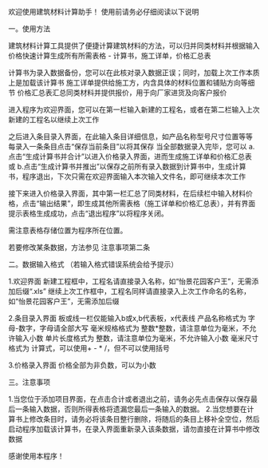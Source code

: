 欢迎使用建筑材料计算助手！
使用前请务必仔细阅读以下说明

一。使用方法


建筑材料计算工具提供了便捷计算建筑材料的方法，可以归并同类材料并根据输入价格快速计算生成所有所需表格 - 计算书，施工详单，价格汇总表

计算书为录入数据备份，您可以在此核对录入数据正误；同时，加载上次工作本质上是加载该计算书
施工详单提供给施工方，内含具体的材料位置和铺贴方向等细节
价格汇总表汇总同类材料并提供报价，用于向厂家进货及向客户报价

进入程序为欢迎界面，您可以在第一栏输入新建的工程名，或者在第二栏输入上次新建的工程名以继续上次工作

之后进入条目录入界面，在此输入条目详细信息，如产品名称型号尺寸位置等等
每录入一条条目点击“保存当前条目”以将其保存
当全部数据录入完毕，您可以
a.点击“生成计算书并合计”以进入价格录入界面，进而生成施工详单和价格汇总表
或
b.点击“生成计算书并推出”以保存之前所有录入数据到计算书中，生成计算书，程序退出，下次只需在欢迎界面输入本次输入文件名，即可继续本次工作

接下来进入价格录入界面，其中第一栏汇总了同类材料，在后续栏中输入材料价格，点击“输出结果”，即生成其他所需表格（施工详单和价格汇总表），并有界面提示表格生成成功，点击“退出程序”以将程序关闭。

需注意表格存储位置为程序所在位置。

若要修改某条数据，方法参见 注意事项第二条

二。数据输入格式 （若输入格式错误系统会给予提示）


1.欢迎界面
新建工程框中，工程名请直接录入名称，如“怡景花园客户王”，无需添加后缀“.xls”
继续上次工作框中，工程名同样请直接录入上次工作命名的名称，如“怡景花园客户王”，无需添加后缀

2.条目录入界面
板或线一栏仅能输入b或x,b代表板，x代表线
产品名称格式为 字母-数字，字母请全部大写
毫米规格格式为 整数*整数，请注意单位为毫米，不允许输入小数
单片长度格式为 整数，请注意单位为毫米，不允许输入小数
毫米尺寸格式为 计算式，可以使用+ - * /，但不可以使用括号

3.价格录入界面
价格全部为非负数，可以为小数

三。注意事项


1.当您位于添加项目界面，在点击合计或者退出之前，请务必先点击保存以保存最后一条输入数据，否则所得表格将遗漏您最后一条输入的数据。
2.当您想要在计算书上修改条目时，请务必将该条目整行删除，将随后的条目上移补全空位，然后启动程序加载该计算书，在录入界面重新录入该条数据，请勿直接在计算书中修改数据

感谢使用本程序！
